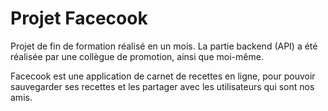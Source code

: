 # Projet Facecook

Projet de fin de formation réalisé en un mois. La partie backend (API) a été réalisée par une collègue de promotion, ainsi que moi-même. 

Facecook est une application de carnet de recettes en ligne, pour pouvoir sauvegarder ses recettes et les partager avec les utilisateurs qui sont nos amis. 

